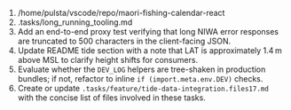 1. /home/pulsta/vscode/repo/maori-fishing-calendar-react
2. .tasks/long_running_tooling.md
3. Add an end-to-end proxy test verifying that long NIWA error responses are truncated to 500 characters in the client-facing JSON.
4. Update README tide section with a note that LAT is approximately 1.4 m above MSL to clarify height shifts for consumers.
5. Evaluate whether the `DEV_LOG` helpers are tree-shaken in production bundles; if not, refactor to inline `if (import.meta.env.DEV)` checks.
6. Create or update `.tasks/feature/tide-data-integration.files17.md` with the concise list of files involved in these tasks.
